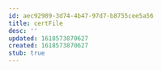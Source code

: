 ```yaml
---
id: aec92989-3d74-4b47-97d7-b8755cee5a56
title: certFile
desc: ''
updated: 1618573870627
created: 1618573870627
stub: true
---
```


